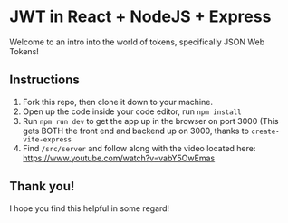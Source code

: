 # JWT in React + NodeJS + Express
Welcome to an intro into the world of tokens, specifically JSON Web Tokens!
## Instructions
1. Fork this repo, then clone it down to your machine.
2. Open up the code inside your code editor, run `npm install`
3. Run `npm run dev` to get the app up in the browser on port 3000 (This gets BOTH the front end and backend up on 3000, thanks to `create-vite-express`
4. Find `/src/server` and follow along with the video located here: https://www.youtube.com/watch?v=vabY5OwEmas

## Thank you!
I hope you find this helpful in some regard!
